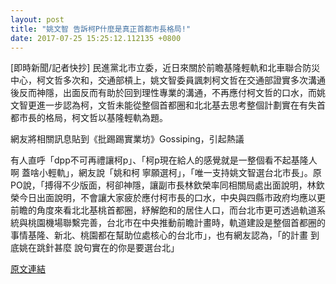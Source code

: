 ```yaml
---
layout: post
title: "姚文智 告訴柯P什麼是真正首都市長格局!"
date: 2017-07-25 15:25:12.112135 +0800
---
```


[即時新聞/記者快抄] 民進黨北市立委，近日來關於前瞻基隆輕軌和北車聯合防災中心，柯文哲多次和，交通部槓上，姚文智委員諷刺柯文哲在交通部證實多次溝通後反而神隱，出面反而有助於回到理性專業的溝通，不再應付柯文哲的口水，而姚文智更進一步認為柯，文哲未能從整個首都圈和北北基去思考整個計劃實在有失首都市長的格局，柯文哲以基隆輕軌為題。

網友將相關訊息貼到《批踢踢實業坊》Gossiping，引起熱議

有人直呼「dpp不可再禮讓柯p」、「柯p現在給人的感覺就是一整個看不起基隆人啊 蓋啥小輕軌」，網友說「姚和柯  寧願選柯」，「唯一支持姚文智選台北市長」。原PO說，「搏得不少版面，柯卻神隱，讓副市長林欽榮率同相關局處出面說明，林欽榮今日出面說明，不會讓大家疲於應付柯市長的口水，中央與四縣市政府均應以更前瞻的角度來看北北基桃首都圈，紓解飽和的居住人口，而台北市更可透過軌道系統與桃園機場聯繫完善，台北市在中央推動前瞻計畫時，軌道建設是整個首都圈的事情基隆、新北、桃園都在幫助位處核心的台北市」，也有網友認為，「的計畫 到底姚在跳針甚麼  說句實在的你是要選台北」

<a href = "https://www.ptt.cc/bbs/Gossiping/M.1500946206.A.D1A.html">原文連結</a>

